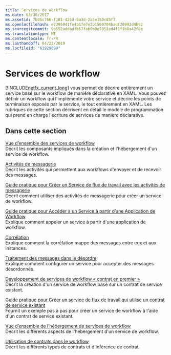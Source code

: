 ```yaml
---
title: Services de workflow
ms.date: 03/30/2017
ms.assetid: 7b05c766-f181-425d-9a3d-2a5e150c85f7
ms.openlocfilehash: e7295041fe4b17e7e2b1560704badf20992d4b92
ms.sourcegitcommit: 9b552addadfb57fab0b9e7852ed4f1f1b8a42f8e
ms.translationtype: MT
ms.contentlocale: fr-FR
ms.lasthandoff: 04/23/2019
ms.locfileid: "61929699"
---
```

# <a name="workflow-services"></a>Services de workflow
[!INCLUDE[netfx_current_long](../../../../includes/netfx-current-long-md.md)] vous permet de décrire entièrement un service basé sur le workflow de manière déclarative en XAML. Vous pouvez définir un workflow qui l'implémente votre service et décrire les points de terminaison exposés par le service, le tout entièrement en XAML. Les rubriques de cette section décrivent en détail le modèle de programmation qui prend en charge l'écriture de services de manière déclarative.  
  
## <a name="in-this-section"></a>Dans cette section  
 [Vue d’ensemble des services de workflow](../../../../docs/framework/wcf/feature-details/workflow-services-overview.md)  
 Décrit les composants impliqués dans la création et l'hébergement d'un service de workflow.  
  
 [Activités de messagerie](../../../../docs/framework/wcf/feature-details/messaging-activities.md)  
 Décrit les activités qui permettent aux workflows d'envoyer et de recevoir des messages.  
  
 [Guide pratique pour Créer un Service de flux de travail avec les activités de messagerie](../../../../docs/framework/wcf/feature-details/how-to-create-a-workflow-service-with-messaging-activities.md)  
 Décrit comment utiliser des activités de messagerie pour créer un service de workflow.  
  
 [Guide pratique pour Accéder à un Service à partir d’une Application de Workflow](../../../../docs/framework/wcf/feature-details/how-to-access-a-service-from-a-workflow-application.md)  
 Explique comment appeler un service à partir d'une application de workflow.  
  
 [Corrélation](../../../../docs/framework/wcf/feature-details/correlation.md)  
 Explique comment la corrélation mappe des messages entre eux et aux instances.  
  
 [Traitement des messages dans le désordre](../../../../docs/framework/wcf/feature-details/out-of-order-message-processing.md)  
 Explique comment configurer un service pour accepter des messages désordonnés.  
  
 [Développement de services de workflow « contrat en premier »](../../../../docs/framework/windows-workflow-foundation/contract-first-workflow-service-development.md)  
 Décrit la création d'un service de workflow basé sur un contrat de service existant.  
  
 [Guide pratique pour Créer un service de flux de travail qui utilise un contrat de service existant](../../../../docs/framework/windows-workflow-foundation/how-to-create-a-workflow-service-that-consumes-an-existing-service-contract.md)  
 Fournit un exemple pas à pas pour créer un service de workflow à l'aide d'un contrat de service existant.  
  
 [Vue d’ensemble de l’hébergement de services de workflow](../../../../docs/framework/wcf/feature-details/hosting-workflow-services-overview.md)  
 Décrit les différents aspects de l'hébergement d'un service de workflow.  
  
 [Utilisation de contrats dans le workflow](../../../../docs/framework/wcf/feature-details/using-contracts-in-workflow.md)  
 Décrit les différents types de contrats et d'inférence de contrat.
